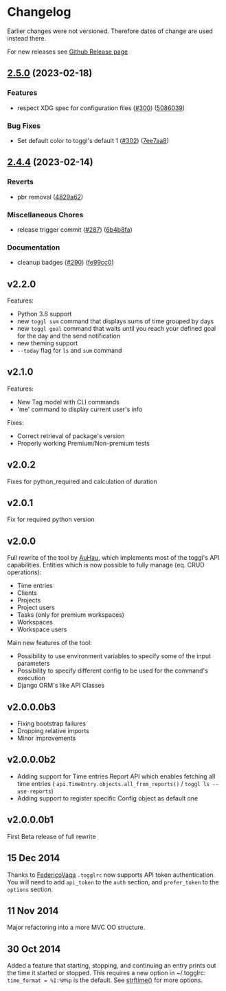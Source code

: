 # Changelog 

Earlier changes were not versioned. Therefore dates of change are used instead there.

For new releases see [Github Release page](https://github.com/AuHau/toggl-cli)

## [2.5.0](https://github.com/AuHau/toggl-cli/compare/v2.4.4...v2.5.0) (2023-02-18)


### Features

* respect XDG spec for configuration files ([#300](https://github.com/AuHau/toggl-cli/issues/300)) ([5086039](https://github.com/AuHau/toggl-cli/commit/5086039e6392523fad5ef3de2326eca7bf8b6832))


### Bug Fixes

* Set default color to toggl's default 1 ([#302](https://github.com/AuHau/toggl-cli/issues/302)) ([7ee7aa8](https://github.com/AuHau/toggl-cli/commit/7ee7aa8ace000a88035c00a0de7842dbbf83d293))

## [2.4.4](https://github.com/AuHau/toggl-cli/compare/v2.4.3...v2.4.4) (2023-02-14)


### Reverts

* pbr removal ([4829a62](https://github.com/AuHau/toggl-cli/commit/4829a629e11d77975a8cf1fe3c3638c1a73c0765))


### Miscellaneous Chores

* release trigger commit ([#287](https://github.com/AuHau/toggl-cli/issues/287)) ([6b4b8fa](https://github.com/AuHau/toggl-cli/commit/6b4b8fae50195d398b5a7241dc2bb0fa432dcdc6))


### Documentation

* cleanup badges ([#290](https://github.com/AuHau/toggl-cli/issues/290)) ([fe99cc0](https://github.com/AuHau/toggl-cli/commit/fe99cc0d1ca4801e8043a1e72a66d19a1fb53519))

## v2.2.0

Features:
 * Python 3.8 support
 * new `toggl sum` command that displays sums of time grouped by days
 * new `toggl goal` command that waits until you reach your defined goal for the day and the send notification
 * new theming support
 * `--today` flag for `ls` and `sum` command  

## v2.1.0

Features:
 * New Tag model with CLI commands
 * 'me' command to display current user's info
 
Fixes:
 * Correct retrieval of package's version 
 * Properly working Premium/Non-premium tests

## v2.0.2

Fixes for python_required and calculation of duration

## v2.0.1

Fix for required python version

## v2.0.0

Full rewrite of the tool by [AuHau](https://github.com/AuHau), which implements most of the toggl's API capabilities. 
Entities which is now possible to fully manage (eq. CRUD operations):
 *  Time entries
 *  Clients
 *  Projects
 *  Project users
 *  Tasks (only for premium workspaces)
 *  Workspaces
 *  Workspace users
 
Main new features of the tool:
 *  Possibility to use environment variables to specify some of the input parameters
 *  Possibility to specify different config to be used for the command's execution
 *  Django ORM's like API Classes

## v2.0.0.0b3

 * Fixing bootstrap failures
 * Dropping relative imports
 * Minor improvements

## v2.0.0.0b2

 * Adding support for Time entries Report API which enables fetching all time entries ( `api.TimeEntry.objects.all_from_reports()` / `toggl ls --use-reports`)
 * Adding support to register specific Config object as default one

## v2.0.0.0b1

First Beta release of full rewrite

## 15 Dec 2014 
Thanks to [FedericoVaga](https://github.com/FedericoVaga)
`.togglrc` now supports API token authentication. You will need to add
`api_token` to the `auth` section, and `prefer_token` to the `options` section.

## 11 Nov 2014
Major refactoring into a more MVC OO structure.

## 30 Oct 2014
Added a feature that starting, stopping, and continuing an
entry prints out the time it started or stopped. This requires a new option in
~/.togglrc: `time_format = %I:%M%p` is the default.  See
[strftime()](https://docs.python.org/2/library/datetime.html#strftime-and-strptime-behavior)
for more options.
